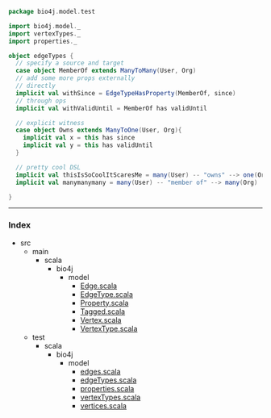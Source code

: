 
```scala
package bio4j.model.test

import bio4j.model._
import vertexTypes._
import properties._

object edgeTypes {
  // specify a source and target
  case object MemberOf extends ManyToMany(User, Org)
  // add some more props externally  
  // directly
  implicit val withSince = EdgeTypeHasProperty(MemberOf, since)
  // through ops
  implicit val withValidUntil = MemberOf has validUntil

  // explicit witness
  case object Owns extends ManyToOne(User, Org){
    implicit val x = this has since
    implicit val y = this has validUntil
  }

  // pretty cool DSL
  implicit val thisIsSoCoolItScaresMe = many(User) -- "owns" --> one(Org)
  implicit val manymanymany = many(User) -- "member of" --> many(Org)

}

```


------

### Index

+ src
  + main
    + scala
      + bio4j
        + model
          + [Edge.scala][main/scala/bio4j/model/Edge.scala]
          + [EdgeType.scala][main/scala/bio4j/model/EdgeType.scala]
          + [Property.scala][main/scala/bio4j/model/Property.scala]
          + [Tagged.scala][main/scala/bio4j/model/Tagged.scala]
          + [Vertex.scala][main/scala/bio4j/model/Vertex.scala]
          + [VertexType.scala][main/scala/bio4j/model/VertexType.scala]
  + test
    + scala
      + bio4j
        + model
          + [edges.scala][test/scala/bio4j/model/edges.scala]
          + [edgeTypes.scala][test/scala/bio4j/model/edgeTypes.scala]
          + [properties.scala][test/scala/bio4j/model/properties.scala]
          + [vertexTypes.scala][test/scala/bio4j/model/vertexTypes.scala]
          + [vertices.scala][test/scala/bio4j/model/vertices.scala]

[main/scala/bio4j/model/Edge.scala]: ../../../../main/scala/bio4j/model/Edge.scala.md
[main/scala/bio4j/model/EdgeType.scala]: ../../../../main/scala/bio4j/model/EdgeType.scala.md
[main/scala/bio4j/model/Property.scala]: ../../../../main/scala/bio4j/model/Property.scala.md
[main/scala/bio4j/model/Tagged.scala]: ../../../../main/scala/bio4j/model/Tagged.scala.md
[main/scala/bio4j/model/Vertex.scala]: ../../../../main/scala/bio4j/model/Vertex.scala.md
[main/scala/bio4j/model/VertexType.scala]: ../../../../main/scala/bio4j/model/VertexType.scala.md
[test/scala/bio4j/model/edges.scala]: edges.scala.md
[test/scala/bio4j/model/edgeTypes.scala]: edgeTypes.scala.md
[test/scala/bio4j/model/properties.scala]: properties.scala.md
[test/scala/bio4j/model/vertexTypes.scala]: vertexTypes.scala.md
[test/scala/bio4j/model/vertices.scala]: vertices.scala.md